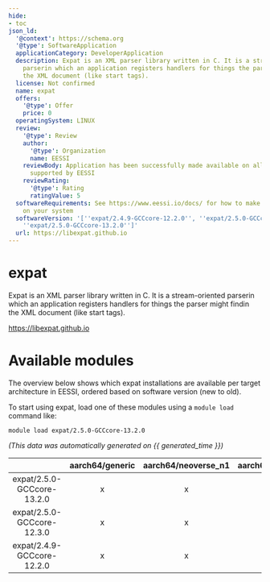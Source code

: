 ```yaml
---
hide:
- toc
json_ld:
  '@context': https://schema.org
  '@type': SoftwareApplication
  applicationCategory: DeveloperApplication
  description: Expat is an XML parser library written in C. It is a stream-oriented
    parserin which an application registers handlers for things the parser might findin
    the XML document (like start tags).
  license: Not confirmed
  name: expat
  offers:
    '@type': Offer
    price: 0
  operatingSystem: LINUX
  review:
    '@type': Review
    author:
      '@type': Organization
      name: EESSI
    reviewBody: Application has been successfully made available on all architectures
      supported by EESSI
    reviewRating:
      '@type': Rating
      ratingValue: 5
  softwareRequirements: See https://www.eessi.io/docs/ for how to make EESSI available
    on your system
  softwareVersion: '[''expat/2.4.9-GCCcore-12.2.0'', ''expat/2.5.0-GCCcore-12.3.0'',
    ''expat/2.5.0-GCCcore-13.2.0'']'
  url: https://libexpat.github.io
---
```


expat
=====


Expat is an XML parser library written in C. It is a stream-oriented parserin which an application registers handlers for things the parser might findin the XML document (like start tags).

https://libexpat.github.io
# Available modules


The overview below shows which expat installations are available per target architecture in EESSI, ordered based on software version (new to old).

To start using expat, load one of these modules using a `module load` command like:

```shell
module load expat/2.5.0-GCCcore-13.2.0
```

*(This data was automatically generated on {{ generated_time }})*  

| |aarch64/generic|aarch64/neoverse_n1|aarch64/neoverse_v1|aarch64/nvidia|x86_64/generic|x86_64/amd/zen2|x86_64/amd/zen3|x86_64/amd/zen4|x86_64/intel/haswell|x86_64/intel/sapphirerapids|x86_64/intel/skylake_avx512|
| :---: | :---: | :---: | :---: | :---: | :---: | :---: | :---: | :---: | :---: | :---: | :---: |
|expat/2.5.0-GCCcore-13.2.0|x|x|x|-|x|x|x|x|x|x|x|
|expat/2.5.0-GCCcore-12.3.0|x|x|x|-|x|x|x|x|x|x|x|
|expat/2.4.9-GCCcore-12.2.0|x|x|x|-|x|x|x|x|x|x|x|
